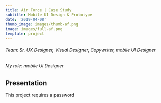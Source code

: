```yaml
---
title: Air Force | Case Study
subtitle: Mobile UI Design & Prototype
date: '2019-04-08'
thumb_image: images/thumb-af.png
image: images/full-af.png
template: project
---
```

###### Team: Sr. UX Designer, Visual Designer, Copywriter, mobile UI Designer
###### My role: mobile UI Designer

## Presentation
This project requires a password